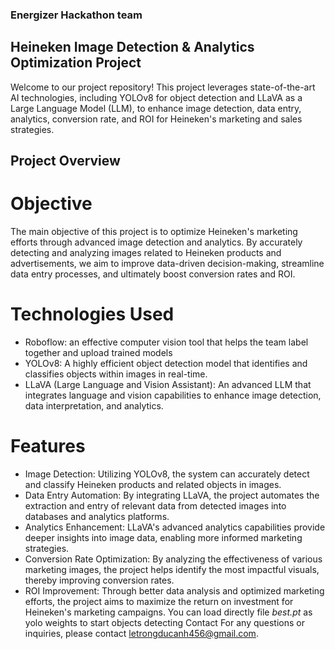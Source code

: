 ### Energizer Hackathon team
## Heineken Image Detection & Analytics Optimization Project
Welcome to our project repository! This project leverages state-of-the-art AI technologies, including YOLOv8 for object detection and LLaVA as a Large Language Model (LLM), to enhance image detection, data entry, analytics, conversion rate, and ROI for Heineken's marketing and sales strategies.
## Project Overview
# Objective
The main objective of this project is to optimize Heineken's marketing efforts through advanced image detection and analytics. By accurately detecting and analyzing images related to Heineken products and advertisements, we aim to improve data-driven decision-making, streamline data entry processes, and ultimately boost conversion rates and ROI.

# Technologies Used
* Roboflow: an effective computer vision tool that helps the team label together and upload trained models
* YOLOv8: A highly efficient object detection model that identifies and classifies objects within images in real-time.
* LLaVA (Large Language and Vision Assistant): An advanced LLM that integrates language and vision capabilities to enhance image detection, data interpretation, and analytics.
# Features
* Image Detection: Utilizing YOLOv8, the system can accurately detect and classify Heineken products and related objects in images.
* Data Entry Automation: By integrating LLaVA, the project automates the extraction and entry of relevant data from detected images into databases and analytics platforms.
* Analytics Enhancement: LLaVA's advanced analytics capabilities provide deeper insights into image data, enabling more informed marketing strategies.
* Conversion Rate Optimization: By analyzing the effectiveness of various marketing images, the project helps identify the most impactful visuals, thereby improving conversion rates.
* ROI Improvement: Through better data analysis and optimized marketing efforts, the project aims to maximize the return on investment for Heineken's marketing campaigns.
You can load directly file *best.pt* as yolo weights to start objects detecting
Contact
For any questions or inquiries, please contact letrongducanh456@gmail.com.
